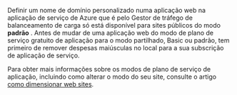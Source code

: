 Definir um nome de domínio personalizado numa aplicação web na aplicação de serviço de Azure que é pelo Gestor de tráfego de balanceamento de carga só está disponível para sites públicos do modo **padrão** . Antes de mudar de uma aplicação web do modo de plano de serviço gratuito de aplicação para o modo partilhado, Basic ou padrão, tem primeiro de remover despesas maiúsculas no local para a sua subscrição de aplicação de serviço. 

Para obter mais informações sobre os modos de plano de serviço de aplicação, incluindo como alterar o modo do seu site, consulte o artigo [como dimensionar web sites](../articles/app-service-web/web-sites-scale.md).